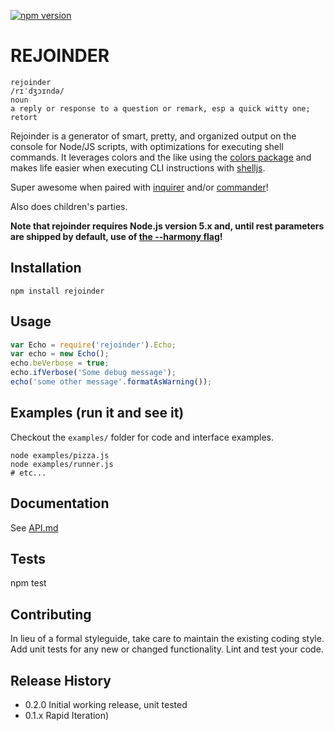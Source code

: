 [![npm version](https://badge.fury.io/js/rejoinder.svg)](https://badge.fury.io/js/rejoinder)

# REJOINDER

    rejoinder
    /rɪˈdʒɔɪndə/
    noun
    a reply or response to a question or remark, esp a quick witty one; retort

Rejoinder is a generator of smart, pretty, and organized output on the console for Node/JS scripts, with optimizations
for executing shell commands. It leverages colors and the like using the [colors package](https://www.npmjs.com/package/colors)
and makes life easier when executing CLI instructions with [shelljs](https://www.npmjs.com/package/shelljs).

Super awesome when paired with [inquirer](https://www.npmjs.com/package/inquirer) and/or [commander](https://www.npmjs.com/package/commander)!

Also does children's parties.

**Note that rejoinder requires Node.js version 5.x and, until rest parameters are shipped by default, use of [the --harmony flag](https://nodejs.org/en/docs/es6/#which-features-are-behind-the-es_staging-flag)!**

## Installation

```shell
npm install rejoinder
```

## Usage

```javascript
var Echo = require('rejoinder').Echo;
var echo = new Echo();
echo.beVerbose = true;
echo.ifVerbose('Some debug message');
echo('some other message'.formatAsWarning());
```

## Examples (run it and see it)

Checkout the `examples/` folder for code and interface examples.

```shell
node examples/pizza.js
node examples/runner.js
# etc...
```

## Documentation
See [API.md](API.md)

## Tests

  npm test

## Contributing

In lieu of a formal styleguide, take care to maintain the existing coding style.
Add unit tests for any new or changed functionality. Lint and test your code.

## Release History

* 0.2.0 Initial working release, unit tested
* 0.1.x Rapid Iteration)
